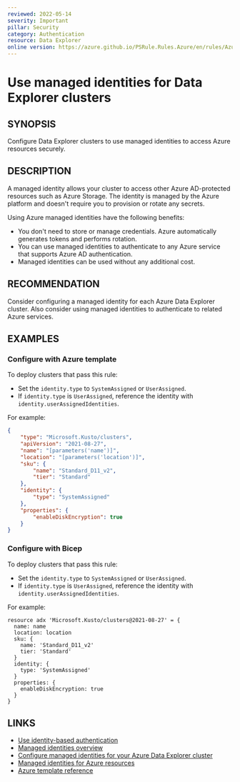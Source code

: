 ```yaml
---
reviewed: 2022-05-14
severity: Important
pillar: Security
category: Authentication
resource: Data Explorer
online version: https://azure.github.io/PSRule.Rules.Azure/en/rules/Azure.ADX.ManagedIdentity/
---
```


# Use managed identities for Data Explorer clusters

## SYNOPSIS

Configure Data Explorer clusters to use managed identities to access Azure resources securely.

## DESCRIPTION

A managed identity allows your cluster to access other Azure AD-protected resources such as Azure Storage.
The identity is managed by the Azure platform and doesn't require you to provision or rotate any secrets.

Using Azure managed identities have the following benefits:

- You don't need to store or manage credentials.
  Azure automatically generates tokens and performs rotation.
- You can use managed identities to authenticate to any Azure service that supports Azure AD authentication.
- Managed identities can be used without any additional cost.

## RECOMMENDATION

Consider configuring a managed identity for each Azure Data Explorer cluster.
Also consider using managed identities to authenticate to related Azure services.

## EXAMPLES

### Configure with Azure template

To deploy clusters that pass this rule:

- Set the `identity.type` to `SystemAssigned` or `UserAssigned`.
- If `identity.type` is `UserAssigned`, reference the identity with `identity.userAssignedIdentities`.

For example:

```json
{
    "type": "Microsoft.Kusto/clusters",
    "apiVersion": "2021-08-27",
    "name": "[parameters('name')]",
    "location": "[parameters('location')]",
    "sku": {
        "name": "Standard_D11_v2",
        "tier": "Standard"
    },
    "identity": {
        "type": "SystemAssigned"
    },
    "properties": {
        "enableDiskEncryption": true
    }
}
```

### Configure with Bicep

To deploy clusters that pass this rule:

- Set the `identity.type` to `SystemAssigned` or `UserAssigned`.
- If `identity.type` is `UserAssigned`, reference the identity with `identity.userAssignedIdentities`.

For example:

```bicep
resource adx 'Microsoft.Kusto/clusters@2021-08-27' = {
  name: name
  location: location
  sku: {
    name: 'Standard_D11_v2'
    tier: 'Standard'
  }
  identity: {
    type: 'SystemAssigned'
  }
  properties: {
    enableDiskEncryption: true
  }
}
```

## LINKS

- [Use identity-based authentication](https://learn.microsoft.com/azure/architecture/framework/security/design-identity-authentication#use-identity-based-authentication)
- [Managed identities overview](https://docs.microsoft.com/azure/data-explorer/managed-identities-overview)
- [Configure managed identities for your Azure Data Explorer cluster](https://docs.microsoft.com/azure/data-explorer/configure-managed-identities-cluster)
- [Managed identities for Azure resources](https://docs.microsoft.com/azure/data-explorer/security#managed-identities-for-azure-resources)
- [Azure template reference](https://docs.microsoft.com/azure/templates/microsoft.kusto/clusters)
